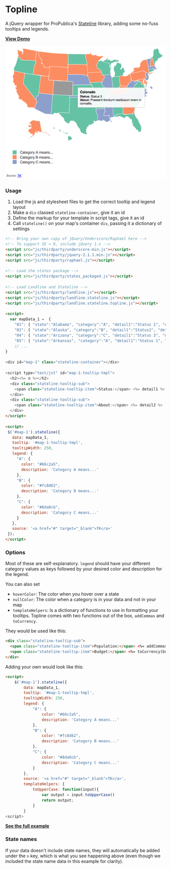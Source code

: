 Topline
===

A jQuery wrapper for ProPublica's [Stateline](http://propublica.github.io/landline/) library, adding some no-fuss tooltips and legends.

**[View Demo](http://ajam.github.io/topline/example/index.html)**

![](https://raw.githubusercontent.com/ajam/topline/master/assets/map.png?123)

### Usage

1. Load the js and stylesheet files to get the correct tooltip and legend layout
2. Make a `div` classed `stateline-container`, give it an id
3. Define the markup for your template in script tags, give it an id
4. Call `stateline()` on your map's container `div`, passing it a dictionary of settings

````html
<!-- Bring your own copy of jQuery/Underscore/Raphael here -->
<!-- To support IE < 9, include jQuery 1.x -->
<script src="js/thirdparty/underscore-min.js"></script>
<script src="js/thirdparty/jquery-2.1.1.min.js"></script>
<script src="js/thirdparty/raphael.js"></script>

<!-- Load the states package -->
<script src="js/thirdparty/states_packaged.js"></script>

<!-- Load Landline and Stateline -->
<script src="js/thirdparty/landline.js"></script>
<script src="js/thirdparty/landline.stateline.js"></script>
<script src="js/thirdparty/landline.stateline.topline.js"></script>

<script>
  var mapData_1 =  {
	"01": { "state":"Alabama", "category":"A", "detail1":"Status 1", "detail2":"Lorem ipsum dolor sit amet, consectetur adipiscing elit. "},
	"02": { "state":"Alaska", "category":"B", "detail1":"Status2", "detail2":"Integer egestas fermentum neque vitae mattis. "},
	"04": { "state":"Arizona", "category":"C", "detail1":"Status 3", "detail2":"Fusce hendrerit ac enim a consequat. "},
	"05": { "state":"Arkansas", "category":"A", "detail1":"Status 1", "detail2":"Vivamus porta congue posuere. "}
	// ...
}

<div id="map-1" class="stateline-container"></div>

<script type="text/jst" id="map-1-tooltip-tmpl">
  <h2><%= n %></h2>
  <div class="stateline-tooltip-sub">
    <span class="stateline-tooltip-item">Status:</span> <%= detail1 %>
  </div>
  <div class="stateline-tooltip-sub">
    <span class="stateline-tooltip-item">About:</span> <%= detail2 %>
  </div>
</script>

<script>
 $('#map-1').stateline({
   data: mapData_1,
   tooltip: '#map-1-tooltip-tmpl',
   tooltipWidth: 250,
   legend: {
     "A": {
       color: "#66c2a5",
       description: 'Category A means...'
     },
     "B": {
       color: "#fc8d62",
       description: 'Category B means...'
     },
     "C": {
       color: "#8da0cb",
       description: 'Category C means...'
     }
   },
   source: '<a href="#" target="_blank">TK</a>'
 });
</script>
````

### Options

Most of these are self-explanatory. `legend` should have your different category values as keys followed by your desired color and description for the legend.

You can also set
* `hoverColor`: The color when you hover over a state
* `nullColor`: The color when a category is in your data and not in your map
* `templateHelpers`: Is a dictionary of functions to use in formatting your tooltips. Topline comes with two functions out of the box, `addCommas` and `toCurrency`.

They would be used like this:

````html
<div class="stateline-tooltip-sub">
  <span class="stateline-tooltip-item">Population:</span> <%= addCommas(population) %>
  <span class="stateline-tooltip-item">Budget:</span> <%= toCurrency(budget, '$') %>
</div>
````

Adding your own would look like this:

````html
<script>
	$('#map-1').stateline({
		data: mapData_1,
		tooltip: '#map-1-tooltip-tmpl',
		tooltipWidth: 250,
		legend: {
			"A": {
				color: "#66c2a5",
				description: 'Category A means...'
			},
			"B": {
				color: "#fc8d62",
				description: 'Category B means...'
			},
			"C": {
				color: "#8da0cb",
				description: 'Category C means...'
			}
		},
		source: '<a href="#" target="_blank">TK</a>',
		templateHelpers: {
			toUpperCase: function(input){
				var output = input.toUpperCase()
				return output;
			}
		}
<script>
````
**[See the full example](https://github.com/ajam/topline/blob/master/example/index.html)**

### State names

If your data doesn't include state names, they will automatically be added under the `n` key, which is what you see happening above (even though we included the state name data in this example for clarity).
